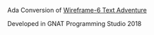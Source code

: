 Ada Conversion of [Wireframe-6 Text Adventure](https://github.com/Wireframe-Magazine/Wireframe-6/tree/master/text-adventure)

Developed in GNAT Programming Studio 2018